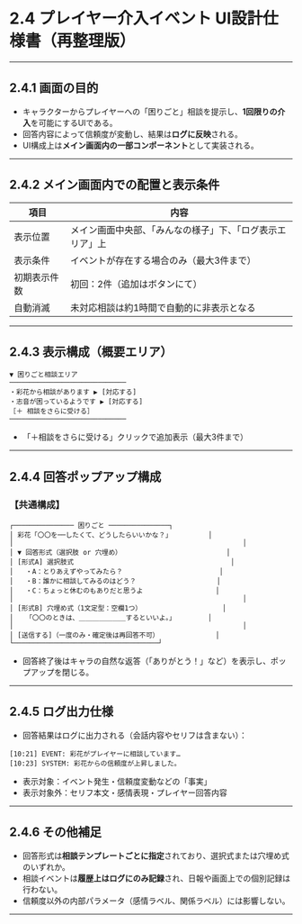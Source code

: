 # 2.4 プレイヤー介入イベント UI設計仕様書（再整理版）

---

## 2.4.1 画面の目的

* キャラクターからプレイヤーへの「困りごと」相談を提示し、**1回限りの介入**を可能にするUIである。
* 回答内容によって信頼度が変動し、結果は**ログに反映**される。
* UI構成上は**メイン画面内の一部コンポーネント**として実装される。

---

## 2.4.2 メイン画面内での配置と表示条件

| 項目     | 内容                            |
| ------ | ----------------------------- |
| 表示位置   | メイン画面中央部、「みんなの様子」下、「ログ表示エリア」上 |
| 表示条件   | イベントが存在する場合のみ（最大3件まで）         |
| 初期表示件数 | 初回：2件（追加はボタンにて）               |
| 自動消滅   | 未対応相談は約1時間で自動的に非表示となる         |

---

## 2.4.3 表示構成（概要エリア）

```
▼ 困りごと相談エリア
─────────────────────────────
・彩花から相談があります ▶︎ [対応する]
・志音が困っているようです ▶︎ [対応する]
［＋ 相談をさらに受ける］
─────────────────────────────
```

* 「＋相談をさらに受ける」クリックで追加表示（最大3件まで）

---

## 2.4.4 回答ポップアップ構成

### 【共通構成】

```
┌─────────────── 困りごと ───────────────┐
│ 彩花「〇〇を──したくて、どうしたらいいかな？」         │
│                                                         │
│ ▼ 回答形式（選択肢 or 穴埋め）                          │
│ [形式A] 選択肢式                                       │
│   ・A：とりあえずやってみたら？                        │
│   ・B：誰かに相談してみるのはどう？                    │
│   ・C：ちょっと休むのもありだと思うよ                  │
│                                                         │
│ [形式B] 穴埋め式（1文定型：空欄1つ）                    │
│   「〇〇のときは、＿＿＿＿＿＿＿するといいよ。」        │
│                                                         │
│ [送信する]（一度のみ・確定後は再回答不可）              │
└────────────────────────────────────┘
```

* 回答終了後はキャラの自然な返答（「ありがとう！」など）を表示し、ポップアップを閉じる。

---

## 2.4.5 ログ出力仕様

* 回答結果はログに出力される（会話内容やセリフは含まない）：

```
[10:21] EVENT: 彩花がプレイヤーに相談しています…
[10:23] SYSTEM: 彩花からの信頼度が上昇しました。
```

* 表示対象：イベント発生・信頼度変動などの「事実」
* 表示対象外：セリフ本文・感情表現・プレイヤー回答内容

---

## 2.4.6 その他補足

* 回答形式は**相談テンプレートごとに指定**されており、選択式または穴埋め式のいずれか。
* 相談イベントは**履歴上はログにのみ記録**され、日報や画面上での個別記録は行わない。
* 信頼度以外の内部パラメータ（感情ラベル、関係ラベル）には影響しない。

---